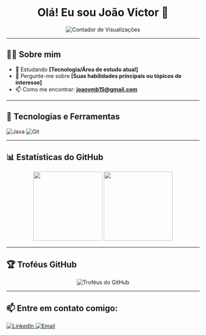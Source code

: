 <!-- Cabeçalho com uma saudação e talvez uma imagem divertida ou profissional -->
<h1 align="center">Olá! Eu sou João Victor 👋</h1>

<p align="center">
  <img src="https://komarev.com/ghpvc/?username=eujotave&color=blue" alt="Contador de Visualizações"/>
</p>

---

## 👨‍💻 Sobre mim

- 🌱 Estudando **[Tecnologia/Área de estudo atual]**
- 💬 Pergunte-me sobre **[Suas habilidades principais ou tópicos de interesse]**
- 📫 Como me encontrar: **joaovmb15@gmail.com**

---

## 🚀 Tecnologias e Ferramentas

<p align="left">
  <!-- Adicione ícones representando as tecnologias que você utiliza -->
  <img src="https://img.shields.io/badge/Java-ED8B00?style=for-the-badge&logo=java&logoColor=white" alt="Java"/>
  <img src="https://img.shields.io/badge/Git-F05032?style=for-the-badge&logo=git&logoColor=white" alt="Git"/>
</p>

---

## 📊 Estatísticas do GitHub

<p align="center">
  <img height="180em" src="https://github-readme-stats.vercel.app/api?username=eujotave&show_icons=true&theme=radical&count_private=true"/>
  <img height="180em" src="https://github-readme-stats.vercel.app/api/top-langs/?username=eujotave&layout=compact&langs_count=8&theme=radical"/>
</p>

---

## 🏆 Troféus GitHub

<p align="center">
  <img src="https://github-profile-trophy.vercel.app/?username=eujotave&theme=darkhub" alt="Troféus do GitHub"/>
</p>

---

## 📫 Entre em contato comigo:

<p align="left">
  <!-- Links para suas redes sociais e contatos -->
  <a href="https://www.linkedin.com/in/jo%C3%A3o-victor-moura-barbosa-9a683831a/" target="_blank">
    <img src="https://img.shields.io/badge/LinkedIn-0077B5?style=for-the-badge&logo=linkedin&logoColor=white" alt="LinkedIn"/>
  </a>
  <a href="mailto:seu-email@gmail.com">
    <img src="https://img.shields.io/badge/Email-D14836?style=for-the-badge&logo=gmail&logoColor=white" alt="Email"/>
  </a>
  <!-- Adicione mais formas de contato -->
</p>

